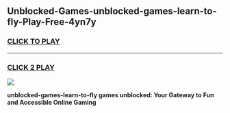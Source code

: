 
## Unblocked-Games-unblocked-games-learn-to-fly-Play-Free-4yn7y
<h3>
<a href="https://premium76.site?title=unblocked-games-learn-to-fly&ref=22A">CLICK TO PLAY</a></h3>
<hr>

<h3>
<a href="https://premium76.site?title=unblocked-games-learn-to-fly&ref=22A">CLICK 2 PLAY</a>
  
</h3>

<a href="https://premium76.site?title=unblocked-games-learn-to-fly&ref=22A"><img src="https://clearcache.store/games.png"></a>


**unblocked-games-learn-to-fly games unblocked: Your Gateway to Fun and Accessible Online Gaming**
